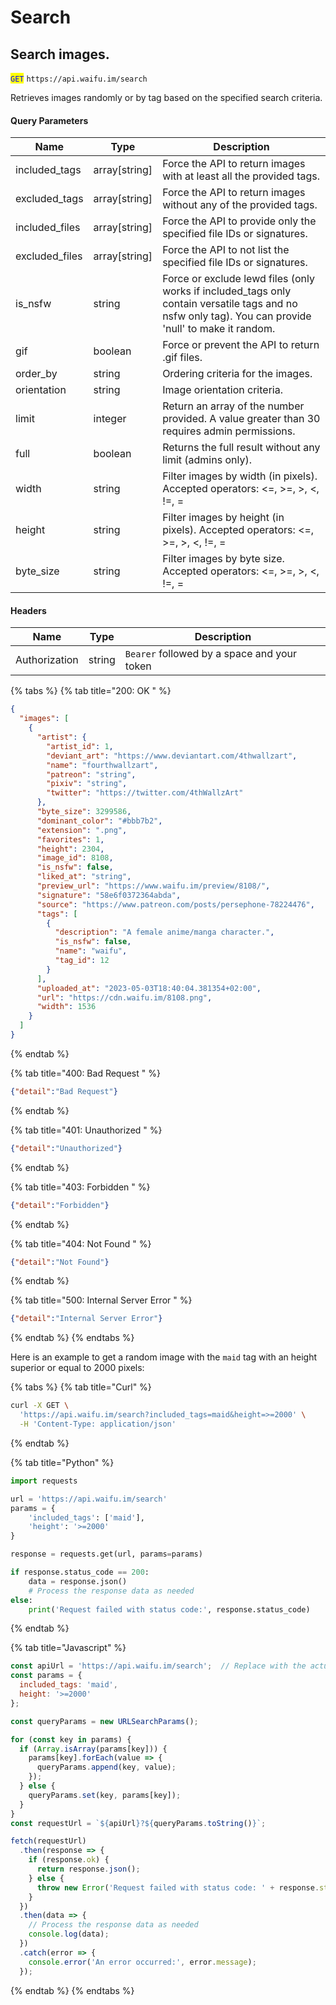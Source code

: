 # Search

## Search images.

<mark style="color:blue;">`GET`</mark> `https://api.waifu.im/search`

Retrieves images randomly or by tag based on the specified search criteria.

#### Query Parameters

| Name            | Type           | Description                                                                                                                                            |
| --------------- | -------------- | ------------------------------------------------------------------------------------------------------------------------------------------------------ |
| included\_tags  | array\[string] | Force the API to return images with at least all the provided tags.                                                                                    |
| excluded\_tags  | array\[string] | Force the API to return images without any of the provided tags.                                                                                       |
| included\_files | array\[string] | Force the API to provide only the specified file IDs or signatures.                                                                                    |
| excluded\_files | array\[string] | Force the API to not list the specified file IDs or signatures.                                                                                        |
| is\_nsfw        | string         | Force or exclude lewd files (only works if included\_tags only contain versatile tags and no nsfw only tag). You can provide 'null' to make it random. |
| gif             | boolean        | Force or prevent the API to return .gif files.                                                                                                         |
| order\_by       | string         | Ordering criteria for the images.                                                                                                                      |
| orientation     | string         | Image orientation criteria.                                                                                                                            |
| limit           | integer        | Return an array of the number provided. A value greater than 30 requires admin permissions.                                                            |
| full            | boolean        | Returns the full result without any limit (admins only).                                                                                               |
| width           | string         | Filter images by width (in pixels). Accepted operators: <=, >=, >, <, !=, =                                                                            |
| height          | string         | Filter images by height (in pixels). Accepted operators: <=, >=, >, <, !=, =                                                                           |
| byte\_size      | string         | Filter images by byte size. Accepted operators: <=, >=, >, <, !=, =                                                                                    |

#### Headers

| Name          | Type   | Description                                 |
| ------------- | ------ | ------------------------------------------- |
| Authorization | string | `Bearer` followed by a space and your token |

{% tabs %}
{% tab title="200: OK " %}
```json
{
  "images": [
    {
      "artist": {
        "artist_id": 1,
        "deviant_art": "https://www.deviantart.com/4thwallzart",
        "name": "fourthwallzart",
        "patreon": "string",
        "pixiv": "string",
        "twitter": "https://twitter.com/4thWallzArt"
      },
      "byte_size": 3299586,
      "dominant_color": "#bbb7b2",
      "extension": ".png",
      "favorites": 1,
      "height": 2304,
      "image_id": 8108,
      "is_nsfw": false,
      "liked_at": "string",
      "preview_url": "https://www.waifu.im/preview/8108/",
      "signature": "58e6f0372364abda",
      "source": "https://www.patreon.com/posts/persephone-78224476",
      "tags": [
        {
          "description": "A female anime/manga character.",
          "is_nsfw": false,
          "name": "waifu",
          "tag_id": 12
        }
      ],
      "uploaded_at": "2023-05-03T18:40:04.381354+02:00",
      "url": "https://cdn.waifu.im/8108.png",
      "width": 1536
    }
  ]
}
```
{% endtab %}

{% tab title="400: Bad Request " %}
```json
{"detail":"Bad Request"}
```
{% endtab %}

{% tab title="401: Unauthorized " %}
```json
{"detail":"Unauthorized"}
```
{% endtab %}

{% tab title="403: Forbidden " %}
```json
{"detail":"Forbidden"}
```
{% endtab %}

{% tab title="404: Not Found " %}
```json
{"detail":"Not Found"}
```
{% endtab %}

{% tab title="500: Internal Server Error " %}
```json
{"detail":"Internal Server Error"}
```
{% endtab %}
{% endtabs %}

Here is an example to get a random image with the `maid` tag with an height superior or equal to 2000 pixels:

{% tabs %}
{% tab title="Curl" %}
```bash
curl -X GET \
  'https://api.waifu.im/search?included_tags=maid&height=>=2000' \
  -H 'Content-Type: application/json'
```
{% endtab %}

{% tab title="Python" %}
```python
import requests

url = 'https://api.waifu.im/search'
params = {
    'included_tags': ['maid'],
    'height': '>=2000'
}

response = requests.get(url, params=params)

if response.status_code == 200:
    data = response.json()
    # Process the response data as needed
else:
    print('Request failed with status code:', response.status_code)

```
{% endtab %}

{% tab title="Javascript" %}
```javascript
const apiUrl = 'https://api.waifu.im/search';  // Replace with the actual API endpoint URL
const params = {
  included_tags: 'maid',
  height: '>=2000'
};

const queryParams = new URLSearchParams();

for (const key in params) {
  if (Array.isArray(params[key])) {
    params[key].forEach(value => {
      queryParams.append(key, value);
    });
  } else {
    queryParams.set(key, params[key]);
  }
}
const requestUrl = `${apiUrl}?${queryParams.toString()}`;

fetch(requestUrl)
  .then(response => {
    if (response.ok) {
      return response.json();
    } else {
      throw new Error('Request failed with status code: ' + response.status);
    }
  })
  .then(data => {
    // Process the response data as needed
    console.log(data);
  })
  .catch(error => {
    console.error('An error occurred:', error.message);
  });

```
{% endtab %}
{% endtabs %}
